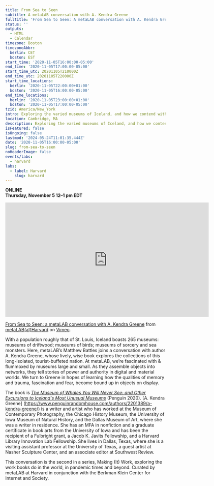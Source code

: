 ```yaml
---
title: From Sea to Seen
subtitle: A metaLAB conversation with A. Kendra Greene
fulltitle: 'From Sea to Seen: A metaLAB conversation with A. Kendra Greene'
status: ''
outputs:
  - HTML
  - Calendar
timezone: Boston
timezoneAbbr:
  berlin: CET
  boston: EST
start_time: '2020-11-05T16:00:00-05:00'
end_time: '2020-11-05T17:00:00-05:00'
start_time_utc: 20201105T210000Z
end_time_utc: 20201105T220000Z
start_time_locations:
  berlin: '2020-11-05T22:00:00+01:00'
  boston: '2020-11-05T16:00:00-05:00'
end_time_locations:
  berlin: '2020-11-05T23:00:00+01:00'
  boston: '2020-11-05T17:00:00-05:00'
tzid: America/New_York
intro: Exploring the varied museums of Iceland, and how we contend with memory and trauma, fascination and fear, through objects on display.
location: Cambridge, MA
description: Exploring the varied museums of Iceland, and how we contend with memory and trauma, fascination and fear, through objects on display.
isFeatured: false
isOngoing: false
lastmod: '2024-05-24T11:01:35.444Z'
date: '2020-11-05T16:00:00-05:00'
slug: from-sea-to-seen
noHeaderImage: false
events/labs:
  - harvard
labs:
  - label: Harvard
    slug: harvard
---
```

**ONLINE<br />
Thursday, November 5
12–1 pm EDT**

<iframe src="https://player.vimeo.com/video/490442667" width="640" height="360" frameborder="0" allow="autoplay; fullscreen" allowfullscreen></iframe>
<p><a href="https://vimeo.com/490442667">From Sea to Seen: a metaLAB conversation with A. Kendra Greene</a> from <a href="https://vimeo.com/metalabharvard">metaLAB(at)Harvard</a> on <a href="https://vimeo.com">Vimeo</a>.</p>

With a population roughly that of St. Louis, Iceland boasts 265 museums: museums of driftwood; museums of birds; museums of sorcery and sea monsters. Here, metaLAB’s Matthew Battles joins a conversation with author A. Kendra Greene, whose lively, wise book explores the collections of this long-isolated, tourist-buffeted nation. At metaLAB, we’re fascinated with & flummoxed by museums large and small. As they assemble objects into networks, they tell stories of power and authority in digital and material worlds. We turn to Greene in hopes of learning how the qualities of memory and trauma, fascination and fear, become bound up in objects on display.

The book is *[The Museum of Whales You Will Never See: and Other Excursions to Iceland's Most Unusual Museums](https://bookshop.org/books/the-museum-of-whales-you-will-never-see-and-other-excursions-to-iceland-s-most-unusual-museums/9780143135463)* (Penguin 2020). [A. Kendra Greene] (https://www.penguinrandomhouse.com/authors/2201389/a-kendra-greene/) is a writer and artist who has worked at the Museum of Contemporary Photography, the Chicago History Museum, the University of Iowa Museum of Natural History, and the Dallas Museum of Art, where she was a writer in residence. She has an MFA in nonfiction and a graduate certificate in book arts from the University of Iowa and has been the recipient of a Fulbright grant, a Jacob K. Javits Fellowship, and a Harvard Library Innovation Lab Fellowship. She lives in Dallas, Texas, where she is a visiting assistant professor at the University of Texas, a guest artist at Nasher Sculpture Center, and an associate editor at Southwest Review.


This conversation is the second in a series, Making (It) Work, exploring the work books do in the world, in pandemic times and beyond. Curated by metaLAB at Harvard in conjunction with the Berkman Klein Center for Internet and Society.